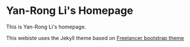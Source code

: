Yan-Rong Li's Homepage 
=========================

This is Yan-Rong Li's homepage.

This webiste uses the Jekyll theme based on [Freelancer bootstrap theme ](http://startbootstrap.com/template-overviews/freelancer/)

